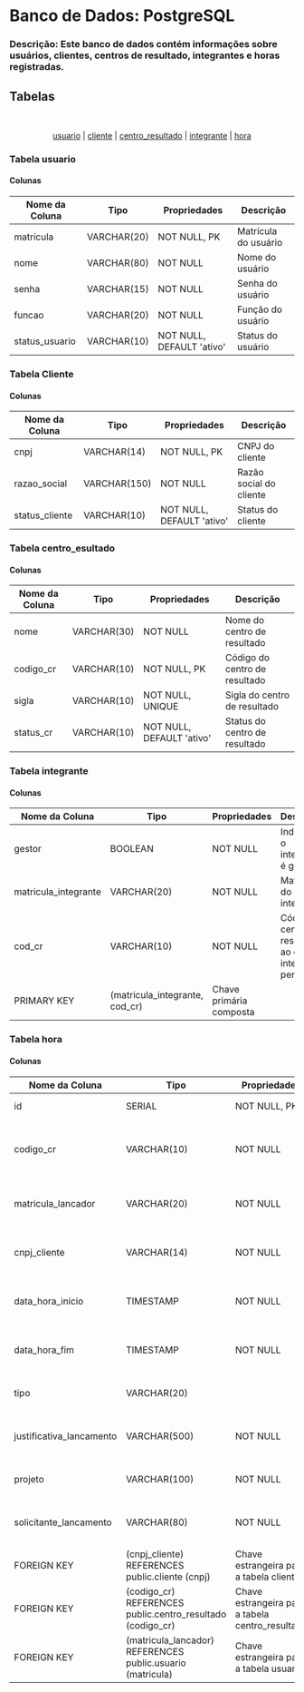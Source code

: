 # Banco de Dados: PostgreSQL
### Descrição: Este banco de dados contém informações sobre usuários, clientes, centros de resultado, integrantes e horas registradas.


## Tabelas

<br id="topo">
<p align="center">
    <a href="#Usuario">usuario</a>  |
    <a href="#Cliente">cliente</a>  |
    <a href="#Centro_Resultado">centro_resultado</a>  |
    <a href="#Integrante">integrante</a>   |
    <a href="#Hora">hora</a>
</p>
</b>
<span id="Usuario">

### Tabela usuario

#### Colunas

| Nome da Coluna    | Tipo         | Propriedades  | Descrição           |
| ------------------ | ------------ | ------------- | ------------------- |
| matricula          | VARCHAR(20)  | NOT NULL, PK  | Matrícula do usuário|
| nome               | VARCHAR(80)  | NOT NULL      | Nome do usuário     |
| senha              | VARCHAR(15)  | NOT NULL      | Senha do usuário    |
| funcao             | VARCHAR(20)  | NOT NULL      | Função do usuário   |
| status_usuario     | VARCHAR(10)  | NOT NULL, DEFAULT 'ativo' | Status do usuário |

<span id="Cliente">

### Tabela Cliente

#### Colunas

| Nome da Coluna    | Tipo         | Propriedades  | Descrição           |
| ------------------ | ------------ | ------------- | ------------------- |
| cnpj               | VARCHAR(14)  | NOT NULL, PK  | CNPJ do cliente     |
| razao_social       | VARCHAR(150) | NOT NULL      | Razão social do cliente |
| status_cliente     | VARCHAR(10)  | NOT NULL, DEFAULT 'ativo' | Status do cliente |

<span id="Centro_Resultado">

### Tabela centro_esultado
#### Colunas
| Nome da Coluna    | Tipo         | Propriedades  | Descrição           |
| ------------------ | ------------ | ------------- | ------------------- |
| nome               | VARCHAR(30)  | NOT NULL      | Nome do centro de resultado |
| codigo_cr          | VARCHAR(10)  | NOT NULL, PK  | Código do centro de resultado |
| sigla              | VARCHAR(10)  | NOT NULL, UNIQUE | Sigla do centro de resultado |
| status_cr          | VARCHAR(10)  | NOT NULL, DEFAULT 'ativo' | Status do centro de resultado |

<span id="Integrante">

### Tabela integrante
#### Colunas
| Nome da Coluna       | Tipo         | Propriedades  | Descrição           |
| --------------------- | ------------ | ------------- | ------------------- |
| gestor               | BOOLEAN      | NOT NULL      | Indica se o integrante é gestor |
| matricula_integrante | VARCHAR(20)  | NOT NULL      | Matrícula do integrante |
| cod_cr               | VARCHAR(10)  | NOT NULL      | Código do centro de resultado ao qual o integrante pertence |
| PRIMARY KEY          | (matricula_integrante, cod_cr) | Chave primária composta |

<span id="Hora">

### Tabela hora
#### Colunas
| Nome da Coluna            | Tipo               | Propriedades  | Descrição           |
| -------------------------- | ------------------ | ------------- | ------------------- |
| id                         | SERIAL             | NOT NULL, PK  | ID da hora registrada |
| codigo_cr                  | VARCHAR(10)        | NOT NULL      | Código do centro de resultado associado à hora |
| matricula_lancador         | VARCHAR(20)        | NOT NULL      | Matrícula do usuário que lançou a hora |
| cnpj_cliente               | VARCHAR(14)        | NOT NULL      | CNPJ do cliente associado à hora |
| data_hora_inicio           | TIMESTAMP          | NOT NULL      | Data e hora de início do registro de hora |
| data_hora_fim              | TIMESTAMP          | NOT NULL      | Data e hora de término do registro de hora |
| tipo                       | VARCHAR(20)        |               | Tipo de registro de hora |
| justificativa_lancamento   | VARCHAR(500)       | NOT NULL      | Justificativa para o lançamento da hora |
| projeto                    | VARCHAR(100)       | NOT NULL      | Projeto associado à hora |
| solicitante_lancamento     | VARCHAR(80)        | NOT NULL      | Solicitante do lançamento da hora |
| FOREIGN KEY                | (cnpj_cliente) REFERENCES public.cliente (cnpj) | Chave estrangeira para a tabela cliente |
| FOREIGN KEY                | (codigo_cr) REFERENCES public.centro_resultado (codigo_cr) | Chave estrangeira para a tabela centro_resultado |
| FOREIGN KEY                | (matricula_lancador) REFERENCES public.usuario (matricula) | Chave estrangeira para a tabela usuario |
